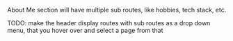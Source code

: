About Me section will have multiple sub routes, like hobbies, tech stack, etc.

TODO: make the header display routes with sub routes as a drop down menu, that you hover over and select a page from that